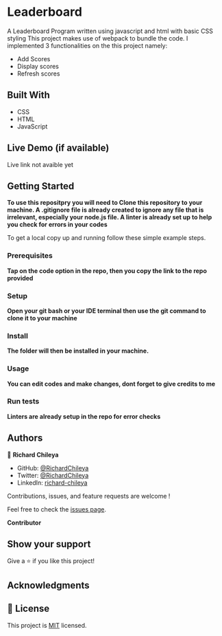 # Leaderboard

A Leaderboard Program written using javascript and html with basic CSS styling 
This project makes use of webpack to bundle the code. 
 I implemented 3 functionalities on the this project namely:
 - Add Scores 
 - Display scores
 - Refresh scores 

## Built With

- CSS
- HTML
- JavaScript

## Live Demo (if available)
Live link not avaible yet

## Getting Started

**To use this repositpry you will need to Clone this repository to your machine. A .gitignore file is already created to ignore any file that is irrelevant, especially your node.js file. A linter is already set up to help you check for errors in your codes**

To get a local copy up and running follow these simple example steps.

### Prerequisites
**Tap on the code option in the repo, then you copy the link to the repo provided**
### Setup
**Open your git bash or your IDE terminal then use the git command to clone it to your machine**
### Install
**The folder will then be installed in your machine.**
### Usage
**You can edit codes and make changes, dont forget to give credits to me**
### Run tests
**Linters are already setup in the repo for error checks**

## Authors

👤 **Richard Chileya**

- GitHub: [@RichardChileya](https://github.com/RichardChileya/)
- Twitter: [@RichardChileya](https://twitter.com/RichardChileya/)
- LinkedIn: [richard-chileya](https://linkedin.com/in/richard-chileya-1076b4200//)

Contributions, issues, and feature requests are welcome !

Feel free to check the [issues page](https://github.com/RichardChileya/Leaderboard/issues).

 **Contributor**

## Show your support

Give a ⭐️ if you like this project!

## Acknowledgments


## 📝 License

This project is [MIT](./LICENSE) licensed.